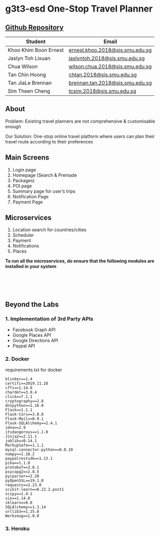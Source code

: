# g3t3-esd One-Stop Travel Planner

## [Github Repository](https://github.com/ernestkkb/g3t3-esd.git)


| Student     | Email          |
| -------- | -------------- |
| Khoo Khim Boon Ernest | ernest.khoo.2018@sis.smu.edu.sg	 |
| Jaslyn Toh Lixuan | jaslyntoh.2018@sis.smu.edu.sg	 |
| Chua Wilson | wilson.chua.2018@sis.smu.edu.sg |
| Tan Chin Hoong | chtan.2018@sis.smu.edu.sg |
| Tan JiaLe Brennan | brennan.tan.2018@sis.smu.edu.sg |
| Sim Theen Cheng | tcsim.2018@sis.smu.edu.sg |


## About 
Problem: Existing travel planners are not comprehensive & customisable enough

Our Solution: One-stop online travel platform where users can plan their travel route according to their preferences


## Main Screens
1. Login page
2. Homepage (Search & Premade
3. Packages)
4. POI page 
5. Summary page for user’s trips
6. Notification Page
7. Payment Page

## Microservices
1. Location search for countries/cities 
2. Scheduler
3. Payment
4. Notifications
5. Places

**To run all the microservices, do ensure that the following modules are installed in your system**
```





```






## Beyond the Labs

### 1. Implementation of 3rd Party APIs
* Facebook Graph API
* Google Places API
* Google Directions API
* Paypal API






### 2. Docker
requirements.txt for docker
```
blinker==1.4
certifi==2019.11.28
cffi==1.14.0
chardet==3.0.4
click==7.1.1
cryptography==2.8
dnspython==1.16.0
Flask==1.1.1
Flask-Cors==3.0.8
Flask-Mail==0.9.1
Flask-SQLAlchemy==2.4.1
idna==2.9
itsdangerous==1.1.0
Jinja2==2.11.1
joblib==0.14.1
MarkupSafe==1.1.1
mysql-connector-python==8.0.19
numpy==1.18.2
paypalrestsdk==1.13.1
pika==1.1.0
protobuf==3.6.1
psycopg2==2.8.5
pycparser==2.20
pyOpenSSL==19.1.0
requests==2.23.0
scikit-learn==0.22.2.post1
scipy==1.4.1
six==1.14.0
sklearn==0.0
SQLAlchemy==1.3.14
urllib3==1.25.8
Werkzeug==1.0.0
```

### 3. Heroku









